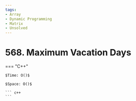 ```yaml
---
tags:
- Array
- Dynamic Programming
- Matrix
- Unsolved
---
```



# 568. Maximum Vacation Days

=== "C++"

    $Time: O()$

    $Space: O()$

    ``` c++
    ```